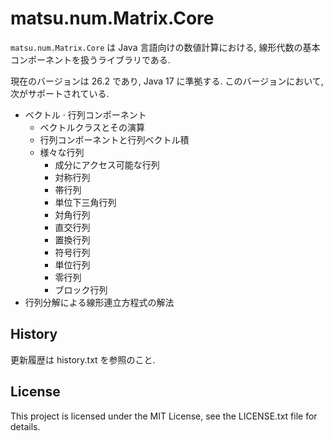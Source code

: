 # matsu.num.Matrix.Core
`matsu.num.Matrix.Core` は Java 言語向けの数値計算における, 線形代数の基本コンポーネントを扱うライブラリである.

現在のバージョンは 26.2 であり, Java 17 に準拠する.
このバージョンにおいて, 次がサポートされている.

- ベクトル  &middot; 行列コンポーネント
    - ベクトルクラスとその演算
    - 行列コンポーネントと行列ベクトル積
    - 様々な行列
        - 成分にアクセス可能な行列
        - 対称行列
        - 帯行列
        - 単位下三角行列
        - 対角行列
        - 直交行列
        - 置換行列
        - 符号行列
        - 単位行列
        - 零行列
        - ブロック行列
- 行列分解による線形連立方程式の解法

## History
更新履歴は history.txt を参照のこと.

## License

This project is licensed under the MIT License, see the LICENSE.txt file for details.
